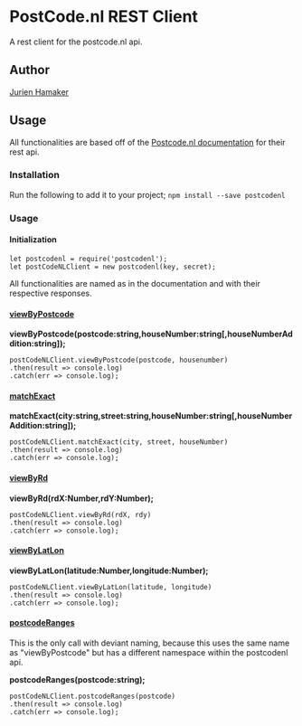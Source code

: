 # PostCode.nl REST Client

A rest client for the postcode.nl api.

## Author
[Jurien Hamaker](https://kings-dev.io)


## Usage

All functionalities are based off of the [Postcode.nl documentation](https://api.postcode.nl/documentation) for their rest api.

### Installation
Run the following to add it to your project;
`npm install --save postcodenl`


### Usage

#### Initialization
```
let postcodenl = require('postcodenl');
let postCodeNLClient = new postcodenl(key, secret);
```


All functionalities are named as in the documentation and with their respective responses.

#### [viewByPostcode](https://api.postcode.nl/documentation/address-api/viewByPostcode/json-rest)

**viewByPostcode(postcode:string,houseNumber:string[,houseNumberAddition:string]);**
```
postCodeNLClient.viewByPostcode(postcode, housenumber)
.then(result => console.log)
.catch(err => console.log);
```

#### [matchExact](https://api.postcode.nl/documentation/address-api/matchExact/json-rest)

**matchExact(city:string,street:string,houseNumber:string[,houseNumberAddition:string]);**
```
postCodeNLClient.matchExact(city, street, houseNumber)
.then(result => console.log)
.catch(err => console.log);
```

#### [viewByRd](https://api.postcode.nl/documentation/address-api/viewByRd/json-rest)

**viewByRd(rdX:Number,rdY:Number);**
```
postCodeNLClient.viewByRd(rdX, rdy)
.then(result => console.log)
.catch(err => console.log);
```

#### [viewByLatLon](https://api.postcode.nl/documentation/address-api/viewByLatLon/json-rest)

**viewByLatLon(latitude:Number,longitude:Number);**
```
postCodeNLClient.viewByLatLon(latitude, longitude)
.then(result => console.log)
.catch(err => console.log);
```

#### [postcodeRanges](https://api.postcode.nl/documentation/address-api/PostcodeRange/viewByPostcode/json-rest)
This is the only call with deviant naming, because this uses the same name as "viewByPostcode" but has a different namespace within the postcodenl api.

**postcodeRanges(postcode:string);**
```
postCodeNLClient.postcodeRanges(postcode)
.then(result => console.log)
.catch(err => console.log);
```